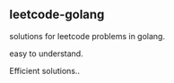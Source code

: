 ## leetcode-golang

solutions for leetcode problems in golang.

easy to understand.

Efficient solutions..

